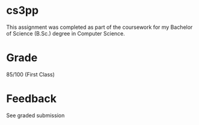 # cs3pp

This assignment was completed as part of the coursework for my Bachelor of Science (B.Sc.) degree in Computer Science.

# Grade
85/100 (First Class)

# Feedback
See graded submission
